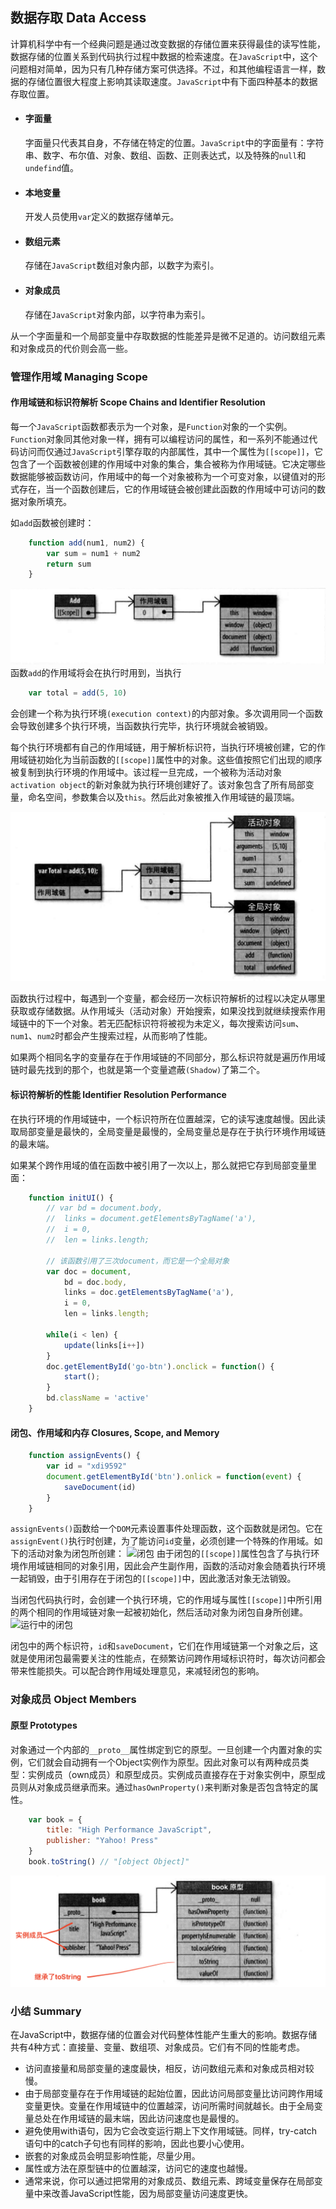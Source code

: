 ## 数据存取 Data Access

计算机科学中有一个经典问题是通过改变数据的存储位置来获得最佳的读写性能，数据存储的位置关系到代码执行过程中数据的检索速度。在```JavaScript```中，这个问题相对简单，因为只有几种存储方案可供选择。不过，和其他编程语言一样，数据的存储位置很大程度上影响其读取速度。```JavaScript```中有下面四种基本的数据存取位置。

- #### 字面量
	字面量只代表其自身，不存储在特定的位置。```JavaScript```中的字面量有：字符串、数字、布尔值、对象、数组、函数、正则表达式，以及特殊的```null```和```undefind```值。
- #### 本地变量
	开发人员使用```var```定义的数据存储单元。
- #### 数组元素
	存储在```JavaScript```数组对象内部，以数字为索引。
- #### 对象成员
	存储在```JavaScript```对象内部，以字符串为索引。

从一个字面量和一个局部变量中存取数据的性能差异是微不足道的。访问数组元素和对象成员的代价则会高一些。

### 管理作用域 Managing Scope

#### 作用域链和标识符解析 Scope Chains and Identifier Resolution

每一个```JavaScript```函数都表示为一个对象，是```Function```对象的一个实例。```Function```对象同其他对象一样，拥有可以编程访问的属性，和一系列不能通过代码访问而仅通过```JavaScript```引擎存取的内部属性，其中一个属性为```[[scope]]```，它包含了一个函数被创建的作用域中对象的集合，集合被称为作用域链。它决定哪些数据能够被函数访问，作用域中的每一个对象被称为一个可变对象，以键值对的形式存在，当一个函数创建后，它的作用域链会被创建此函数的作用域中可访问的数据对象所填充。

如```add```函数被创建时：
```js
	function add(num1, num2) {
		var sum = num1 + num2
		return sum
	}
```

![函数add()的作用域链条](./IMAGES/scope.png)
函数```add```的作用域将会在执行时用到，当执行
```js
	var total = add(5, 10)
```
会创建一个称为执行环境```(execution context)```的内部对象。多次调用同一个函数会导致创建多个执行环境，当函数执行完毕，执行环境就会被销毁。

每个执行环境都有自己的作用域链，用于解析标识符，当执行环境被创建，它的作用域链初始化为当前函数的```[[scope]]```属性中的对象。这些值按照它们出现的顺序被复制到执行环境的作用域中。该过程一旦完成，一个被称为活动对象 ```activation object```的新对象就为执行环境创建好了。该对象包含了所有局部变量，命名空间，参数集合以及```this```。然后此对象被推入作用域链的最顶端。

![函数add()执行期的作用域链](./IMAGES/scope2.png)

函数执行过程中，每遇到一个变量，都会经历一次标识符解析的过程以决定从哪里获取或存储数据。从作用域头（活动对象）开始搜索，如果没找到就继续搜索作用域链中的下一个对象。若无匹配标识符将被视为未定义，每次搜索访问```sum```、```num1```、```num2```时都会产生搜索过程，从而影响了性能。

如果两个相同名字的变量存在于作用域链的不同部分，那么标识符就是遍历作用域链时最先找到的那个，也就是第一个变量遮蔽```(Shadow)```了第二个。

#### 标识符解析的性能 Identifier Resolution Performance

在执行环境的作用域链中，一个标识符所在位置越深，它的读写速度越慢。因此读取局部变量是最快的，全局变量是最慢的，全局变量总是存在于执行环境作用域链的最末端。

如果某个跨作用域的值在函数中被引用了一次以上，那么就把它存到局部变量里面：
```js
	function initUI() {
		// var bd = document.body,
		// 	links = document.getElementsByTagName('a'),
		// 	i = 0,
		// 	len = links.length;

		// 该函数引用了三次document，而它是一个全局对象
		var doc = document,
			bd = doc.body,
			links = doc.getElementsByTagName('a'),
			i = 0,
			len = links.length;
		
		while(i < len) {
			update(links[i++])
		}
		doc.getElementById('go-btn').onclick = function() {
			start();
		}
		bd.className = 'active'
	}
```

#### 闭包、作用域和内存 Closures, Scope, and Memory

```js
	function assignEvents() {
		var id = "xdi9592"
		document.getElementById('btn').onlick = function(event) {
			saveDocument(id)
		}
	}
```
```assignEvents()```函数给一个```DOM```元素设置事件处理函数，这个函数就是闭包。它在```assignEvent()```执行时创建，为了能访问```id```变量，必须创建一个特殊的作用域。如下的活动对象为闭包所创建：
![闭包](./IMAGES/closure.png)
由于闭包的```[[scope]]```属性包含了与执行环境作用域链相同的对象引用，因此会产生副作用，函数的活动对象会随着执行环境一起销毁，由于引用存在于闭包的```[[scope]]```中，因此激活对象无法销毁。

当闭包代码执行时，会创建一个执行环境，它的作用域与属性```[[scope]]```中所引用的两个相同的作用域链对象一起被初始化，然后活动对象为闭包自身所创建。
![运行中的闭包]('./../IMAGES/running_closure.png)

闭包中的两个标识符，```id```和```saveDocument```，它们在作用域链第一个对象之后，这就是使用闭包最需要关注的性能点，在频繁访问跨作用域标识符时，每次访问都会带来性能损失。可以配合跨作用域处理意见，来减轻闭包的影响。

### 对象成员 Object Members

#### 原型 Prototypes

对象通过一个内部的```__proto__```属性绑定到它的原型。一旦创建一个内置对象的实例，它们就会自动拥有一个Object实例作为原型。因此对象可以有两种成员类型：实例成员（own成员）和原型成员。实例成员直接存在于对象实例中，原型成员则从对象成员继承而来。通过```hasOwnProperty()```来判断对象是否包含特定的属性。

```js
	var book = {
		title: "High Performance JavaScript",
		publisher: "Yahoo! Press"
	}
	book.toString()	// "[object Object]"
```
![实例成员和原型的关系](./IMAGES/proto.png)

### 小结 Summary
在JavaScript中，数据存储的位置会对代码整体性能产生重大的影响。数据存储共有4种方式：直接量、变量、数组项、对象成员。它们有不同的性能考虑。
- 访问直接量和局部变量的速度最快，相反，访问数组元素和对象成员相对较慢。
- 由于局部变量存在于作用域链的起始位置，因此访问局部变量比访问跨作用域变量更快。变量在作用域链中的位置越深，访问所需时间就越长。由于全局变量总处在作用域链的最末端，因此访问速度也是最慢的。
- 避免使用with语句，因为它会改变运行期上下文作用域链。同样，try-catch语句中的catch子句也有同样的影响，因此也要小心使用。
- 嵌套的对象成员会明显影响性能，尽量少用。
- 属性或方法在原型链中的位置越深，访问它的速度也越慢。
- 通常来说，你可以通过把常用的对象成员、数组元素、跨域变量保存在局部变量中来改善JavaScript性能，因为局部变量访问速度更快。
